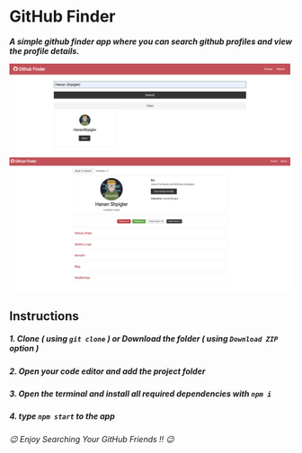 # GitHub Finder
***A simple github finder app where you can search github profiles and view the profile details.***

<img src="images/1.png" width=500>
<img src="images/2.png" width=500>

## Instructions
##### 1. Clone ***( using `git clone` )*** or Download the folder ***( using ***`Download ZIP`*** option )*** #####
##### 2. Open your code editor and add the project folder #####
##### 3. Open the terminal and install all required dependencies with ***`npm i`*** #####
##### 4. type ***`npm start`*** to the app #####

 ###### 😉 *Enjoy Searching Your GitHub Friends !!* 😉 ######
